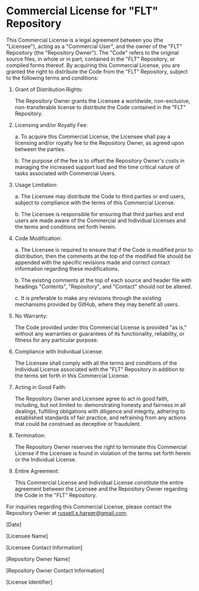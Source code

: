 # Commercial License for "FLT" Repository

This Commercial License is a legal agreement between you (the "Licensee"), acting as a "Commercial User", and the owner of the "FLT" Repository (the "Repository Owner"). The "Code" refers to the original source files, in whole or in part, contained in the "FLT" Repository, or compiled forms thereof. By acquiring this Commercial License, you are granted the right to distribute the Code from the "FLT" Repository, subject to the following terms and conditions:

1. Grant of Distribution Rights:

    The Repository Owner grants the Licensee a worldwide, non-exclusive, non-transferable license to distribute the Code contained in the "FLT" Repository.

2. Licensing and/or Royalty Fee:

    a. To acquire this Commercial License, the Licensee shall pay a licensing and/or royalty fee to the Repository Owner, as agreed upon between the parties.

    b. The purpose of the fee is to offset the Repository Owner's costs in managing the increased support load and the time critical nature of tasks associated with Commercial Users.

3. Usage Limitation:

    a. The Licensee may distribute the Code to third parties or end users, subject to compliance with the terms of this Commercial License.

    b. The Licensee is responsible for ensuring that third parties and end users are made aware of the Commercial and Individual Licenses and the terms and conditions set forth herein.

4. Code Modification:

    a. The Licensee is required to ensure that if the Code is modified prior to distribution, then the comments at the top of the modified file should be appended with the specific revisions made and correct contact information regarding these modifications.

    b. The existing comments at the top of each source and header file with headings "Contents", "Repository", and "Contact" should not be altered.

    c. It is preferable to make any revisions through the existing mechanisms provided by GitHub, where they may benefit all users.

5. No Warranty:

    The Code provided under this Commercial License is provided "as is," without any warranties or guarantees of its functionality, reliability, or fitness for any particular purpose.

6. Compliance with Individual License:

    The Licensee shall comply with all the terms and conditions of the Individual License associated with the "FLT" Repository in addition to the terms set forth in this Commercial License.

7. Acting in Good Faith:

    The Repository Owner and Licensee agree to act in good faith, including, but not limited to: demonstrating honesty and fairness in all dealings, fulfilling obligations with diligence and integrity, adhering to established standards of fair practice, and refraining from any actions that could be construed as deceptive or fraudulent.

8. Termination:

    The Repository Owner reserves the right to terminate this Commercial License if the Licensee is found in violation of the terms set forth herein or the Individual License.

9. Entire Agreement:

    This Commercial License and Individual License constitute the entire agreement between the Licensee and the Repository Owner regarding the Code in the "FLT" Repository.

For inquiries regarding this Commercial License, please contact the Repository Owner at russell.s.harper@gmail.com.

[Date]

[Licensee Name]

[Licensee Contact Information]

[Repository Owner Name]

[Repository Owner Contact Information]

[License Identifier]
